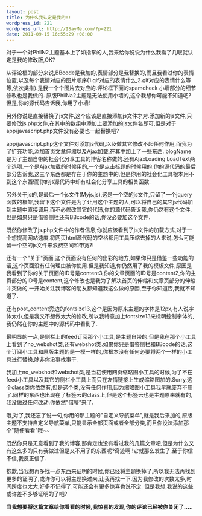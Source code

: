 ```yaml
--- 
layout: post
title: 为什么我认定是我的!!
wordpress_id: 221
wordpress_url: http://ISayMe.com/?p=221
date: 2011-09-15 16:55:29 +08:00
---
```

对于一个对PhilN2主题基本上了如指掌的人,我来给你说说为什么我看了几眼就认定是我的修改版,OK?

从评论框的部分来说,BBcode是我加的,表情部分是我替换的,而且我看过你的表情位置,以及每个表情对应的图片顺序(1.gif对应的表情什么,2.gif对应的表情什么等等,依次类推).是我一个个图片去对应的.评论框下面的spamcheck 小墙部分的细节修改也是我做的.
原版PhilNa2主题是无法使用小墙的,这个我想你可能不知道吧?但是,你的源代码告诉我,你用了小墙!

另外你说是直接替换了js文件,这个应该是直接添加js文件才对.添加新的js文件,只要修改js.php文件,在其中的数组中添加上要添加的js文件名即可,但是对于app/javascript.php文件没有必要也一起替换吧?

app/javascript.php这个文件对添加js代码,以及做其它修改不起任何作用,而我为了扩充功能,添加首页文章伸缩以及Ajax加载,在其中加上了一些东西. blogName是为了主题自带的社会化分享工具的博客名称做的.还有AjaxLoading LoadText两个选项.一个是Ajax加载的时候用的,一个是点击标题的时候用的.你的源代码的最后部分告诉我,这三个东西都是存在于你的主题中的,但是你用的社会化工具根本用不到这个东西!而你的js源代码中却有社会化分享工具的相关函数.

另外关于js的,是最后一个js文件(Myjs.js),这是一个空的js文件,只留了一个jquery函数的框架,我留下这个文件是为了让用这个主题的人,可以将自己的其它js代码加到主题中直接调用,而不必修改其它的代码,你的源代码告诉我,你仍然有这个文件,但是如果只是借鉴侧栏还有BBcode的话,你没必要加这个文件.

既然你修改了js.php文件中的作者信息,你就应该看到了js文件的加载方式,对于一个想提高网站速度,将网页html源代码的空格都用工具压缩去掉的人来说,怎么可能留一个空的js文件来浪费空间和带宽?!

还有一个"关于"页面,这个页面没有任何的出彩的地方,如果你只是借鉴一些功能的话,这个页面没有任何理由被你使用.但是我知道,你仍然用了我的模板文件,原因是我看到了你的关于页面的ID号是content3,你的文章页面的ID号是content2,你的主页部分的ID号是content,这个修改也是我为了解决首页的伸缩和文章页部分的伸缩冲突做的,一开始关注我博客的朋友都知道我这么做的原因,至于你知道否,我就不知道了.

还有post_content旁边的fontsize13,这个是因为原来主题的字体是12px,有人说字体太小,但是我又不想做太大的修改,所以我特意加上fontsize13来标明控制字体的,我仍然在你的主题中的源代码中看到了.

最明显的一点,是侧栏上的feed订阅那个小工具,是主题自带的.但是我在那个小工具上看到了no_webshot类,还有webshot类.如果你只是借鉴侧栏和BBcode的话,这个订阅小工具和原版主题的是一模一样的,你根本没有任何必要将两个一样的小工具进行替换,除非你没事找事干.

我加上no_webshot和webshot类,是当初使用网页缩略图小工具的时候,为了不在feed小工具以及其它的侧栏小工具上而只在友情链接上生成缩略图加的.Sorry,这个class类你依然有,但是这个类,没有任何作用,因为缩略图小工具我早就废弃不用了.同样的东西也出现在了标签云的class上,但是这个标签云也是主题原来就有的,我没做过任何改动.你依然"借鉴"来了.

哦,对了,我还忘了说一句,你用的那主题的"自定义导航菜单",就是我后来加的,原版主题不支持自定义导航菜单,只能显示全部页面或者全部分类,而且你没法添加那个"随便看看"哦~~

既然你只是无意看到了我的博客,那肯定也没有看过我的几篇文章吧,但是为什么又有这么多的只有我做过但是又不用了的东西呢?奇迹啊!!它就那么发生了,至于你信不信,我反正信了.

抱歉,当我想再多找一点东西来证明的时候,你已经将主题换掉了,所以我无法再找到更多的证明了,或许你可以将主题换过来,让我再找一下.因为我修改的次数太多,时间跨度也太大,好多不记得了.可能还会有更多惊喜也说不定.
但是我想,我说的这些或许差不多够证明的了吧?

__当我想要将这篇文章给你看看的时候,我惊喜的发现,你的评论已经被你关闭了.....__
